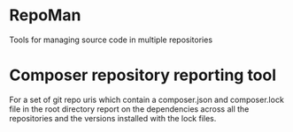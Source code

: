 # RepoMan

Tools for managing source code in multiple repositories

# Composer repository reporting tool

For a set of git repo uris which contain a composer.json and composer.lock file in the root directory report on the dependencies across all the repositories and the versions installed with the lock files.
